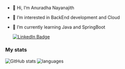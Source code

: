 
- 👋 Hi, I’m Anuradha Nayanajith
- 👀 I’m interested in BackEnd development and Cloud 
- 🌱 I’m currently learning Java and SpringBoot

  <div id="badges">
  <a href="https://www.linkedin.com/in/anuradha99/">
    <img src="https://img.shields.io/badge/LinkedIn-blue?style=for-the-badge&logo=linkedin&logoColor=white" alt="LinkedIn Badge"/>
  </a>
  </div>
  <img src="https://komarev.com/ghpvc/?username=anuradha99n&style=flat-square&color=blue" alt=""/>

### My stats
<img align="center" src="https://github-readme-stats.vercel.app/api?username=anuradha99n&show_icons=true&include_all_commits=true&theme=dracula" alt="GitHub stats" />
<img align="center" src="https://github-readme-stats.vercel.app/api/top-langs/?username=anuradha99n&&exclude_repo=anuradha99n&layout=compact&theme=dracula" alt="languages"/>
<!---
anuradha99n/anuradha99n is a ✨ special ✨ repository because its `README.md` (this file) appears on your GitHub profile.
You can click the Preview link to take a look at your changes.
--->
